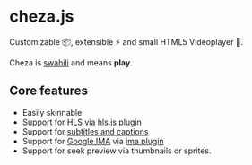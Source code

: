 # cheza.js

Customizable 📦, extensible ⚡ and small HTML5 Videoplayer 📼.

Cheza is [swahili](https://en.wikipedia.org/wiki/Swahili_language) and means **play**.

## Core features

 - Easily skinnable
 - Support for [HLS](https://en.wikipedia.org/wiki/HTTP_Live_Streaming) via [hls.js plugin](packages/hls.js-plugin)
 - Support for [subtitles and captions](https://developer.mozilla.org/en-US/docs/Web/Guide/Audio_and_video_delivery/Adding_captions_and_subtitles_to_HTML5_video)
 - Support for [Google IMA](https://developers.google.com/interactive-media-ads) via [ima plugin](packages/ima-plugin)
 - Support for seek preview via thumbnails or sprites.


